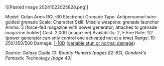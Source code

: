 ![[Pasted image 20241022025828.png]]

Model: Golan Arms RGL-80 Electronet Grenade
Type: Antipersonnel wire-guided grenade
Scale: Character
Skill: Missile weapons: grenade launcher
Ammo: 5 (force-fed magazine with power generator;
attaches to grenade magazine holder)
Cost: 2,000 (magazine)
Availability: 2, F
Fire Rate: 1/2 (power generator can only control one
activated net at a time)
Range: 10-250/350/500
Damage: <u>1-10D</u> (<u>variable stun or normal damage</u>)

*Source: Galaxy Guide 10: Bounty Hunters (pages 82-83), Gundark’s Fantastic Technology (page 43)*